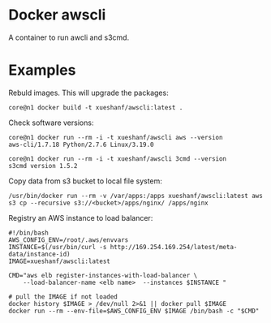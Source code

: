 Docker awscli
=============

A container to run awcli and s3cmd. 

Examples
========

Rebuld images. This will upgrade the packages:

```
core@n1 docker build -t xueshanf/awscli:latest .
```

Check software versions:

```
core@n1 docker run --rm -i -t xueshanf/awscli aws --version
aws-cli/1.7.18 Python/2.7.6 Linux/3.19.0
```

```
core@n1 docker run --rm -i -t xueshanf/awscli 3cmd --version
s3cmd version 1.5.2
```

Copy data from s3 bucket to local file system:

```
/usr/bin/docker run --rm -v /var/apps:/apps xueshanf/awscli:latest aws s3 cp --recursive s3://<bucket>/apps/nginx/ /apps/nginx
```

Registry an AWS instance to load balancer:
```
#!/bin/bash
AWS_CONFIG_ENV=/root/.aws/envvars
INSTANCE=$(/usr/bin/curl -s http://169.254.169.254/latest/meta-data/instance-id)
IMAGE=xueshanf/awscli:latest

CMD="aws elb register-instances-with-load-balancer \
    --load-balancer-name <elb name>  --instances $INSTANCE "

# pull the IMAGE if not loaded
docker history $IMAGE > /dev/null 2>&1 || docker pull $IMAGE
docker run --rm --env-file=$AWS_CONFIG_ENV $IMAGE /bin/bash -c "$CMD"
```
